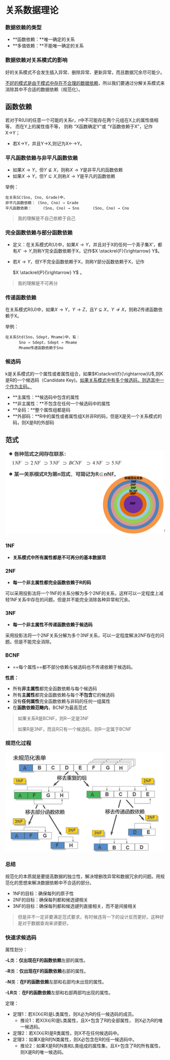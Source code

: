 # 关系数据理论

### 数据依赖的类型

- **函数依赖：**唯一确定的关系
- **多值依赖：**不能唯一确定的关系

### 数据依赖对关系模式的影响

好的关系模式不会发生插入异常、删除异常、更新异常，而且数据冗余尽可能少。

<u>不好的模式是由于模式中存在不合理的数据依赖</u>，所以我们要通过分解关系模式来消除其中不合适的数据依赖（规范化）。

## 函数依赖

若对于R(U)的任意一个可能的关系r，r中不可能存在两个元组在X上的属性值相等， 而在Y上的属性值不等， 则称 “X函数确定Y”或 “Y函数依赖于X”，记作X→Y；

- 若X→Y，并且Y→X,则记为X←→Y。

### 平凡函数依赖与非平凡函数依赖

- 如果$X→Y$，但$Y\nsubseteq X$，则称$X→Y$是非平凡的函数依赖
- 如果$X→Y$，但$Y\subseteq X$,则称$X→Y$是平凡的函数依赖

举例：

~~~
在关系SC(Sno, Cno, Grade)中，
非平凡函数依赖： (Sno, Cno) → Grade
平凡函数依赖：     (Sno, Cno) → Sno      (Sno, Cno) → Cno
~~~

> 我的理解是不自己依赖于自己

### 完全函数依赖与部分函数依赖

- 定义：在关系模式$R(U)$中，如果$X→Y$，并且对于X的任何一个真子集X’，都有$X’ \rightarrow Y$,则称Y完全函数依赖于X，记作$X \stackrel{F}{\rightarrow} Y$。

- 若$X→Y$，但Y不完全函数依赖于X，则称Y部分函数依赖于X，记作

    $X \stackrel{P}{\rightarrow} Y$  。

> 我的理解是不可再分

### 传递函数依赖

在关系模式R(U)中，如果$X→Y$，$Y→Z$，且$Y\subsetneq X$，$Y\nrightarrow X$，则称Z传递函数依赖于X。

举例：

~~~
在关系Std(Sno，Sdept，Mname)中，有：
      Sno → Sdept，Sdept → Mname
      Mname传递函数依赖于Sno
~~~

### 候选码

k是关系模式的一个属性或者属性组合，如果$K\stackrel{f}{\rightarrow}U$,则K是R的一个候选码（Candidate Key)。<u>如果关系模式中有多个候选码，则选其中一个作为主码。</u>

- **主属性：**候选码中包含的属性
- **非主属性：**不包含在任何一个候选码中的属性
- **全码：**整个属性组都是码
- **外部码：**R中的属性或者属性组X并非R的码，但是X是另一个关系模式的码，则X是R的外部码

## 范式

<img src="./assets/image-20230614163022836.png" alt="image-20230614163022836" style="zoom:50%;" />

### 1NF

- **关系模式中所有属性都是不可再分的基本数据项**

### 2NF

- **每一个非主属性都完全函数依赖于R的码**

可以采用投影法将一个1NF的关系分解为多个2NF的关系，这样可以一定程度上减轻1NF关系中存在的问题。但是并不能完全消除各种异常和冗余。

### 3NF

- **每一个非主属性不传递函数依赖于候选码**

采用投影法将一个2NF关系分解为多个3NF关系，可以一定程度解决2NF存在的问题。但是不能完全消除。

### BCNF

- ==每个属性==都不部分依赖与候选码也不传递依赖于候选码。

**性质：**

- 所有**非主属性**都完全函数依赖与每个候选码
- 所有**主属性**都完全函数依赖与每个**不包含**它的候选码
- 没有**任何属性**完全函数依赖与非码的任何一组属性
- 在**函数依赖范畴内**，BCNF为最高范式

> 如果关系R是BCNF，则R一定是3NF
>
> 如果R是3NF，而且R只有一个候选码，则R一定属于BCNF

### 规范化过程

<img src="./assets/image-20230614171452725.png" alt="image-20230614171452725" style="zoom:50%;" />

### 总结

规范化的本质就是要提高数据的独立性，解决增删改异常和数据冗余的问题。用规范化的思想来解决数据依赖中不合适的部分。

- 1NF的目标：确保每列的原子性
- 2NF的目标：确保每列都和候选键相关
- 3NF的目标：确保每列都和候选键列直接相关，而不是间接相关

> 但是并不一定非要满足范式要求，有时候违背一下的设计反而更好。这种好是对于数据查询来讲要好。

### 快速求候选码

属性划分：

–**L**类：**仅出现在F的函数依赖**左部的属性。

–**R**类：**仅出现在F的函数依赖**右部的属性。

–**N**类：**在F的函数依赖**左部和右部均未出现的属性。

–**LR**类：**在F的函数依赖**左部和右部两部均出现的属性。

定理：

- 定理1：若X(X∈R)是L类属性，则X必为R的任一候选码的成员。
  - 推论1：若X(X∈R)是L类属性，且X+包含了R的全部属性， 则X必为R的唯一候选码。
- 定理2：若X(X∈R)是R类属性，则X不在任何候选码中。
- 定理3：如果X是R的N类属性，则X必包含在R的任一候选码中。
  - 推论2：如果X是R的N类和L类组成的属性集，且X+包含了R的所有属性，则X是R的唯一候选码。